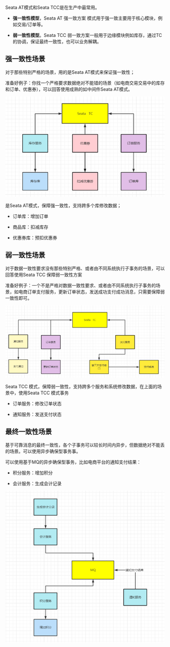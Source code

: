 Seata AT模式和Seata TCC是在生产中最常用。

* **强一致性模型**，Seata AT 强一致方案 模式用于强一致主要用于核心模块，例如交易/订单等。

* **弱一致性模型**。Seata TCC 弱一致方案一般用于边缘模块例如库存，通过TC的协调，保证最终一致性，也可以业务解耦。

## 强一致性场景

对于那些特别严格的场景，用的是Seata AT模式来保证强一致性；

准备好例子：你找一个严格要求数据绝对不能错的场景（如电商交易交易中的库存和订单、优惠券），可以回答使用成熟的如中间件Seata AT模式。

![img.png](img.png)

是Seata AT模式，保障强一致性，支持跨多个库修改数据；

* 订单库：增加订单

* 商品库：扣减库存

* 优惠券库：预扣优惠券

## 弱一致性场景

对于数据一致性要求没有那些特别严格、或者由不同系统执行子事务的场景，可以回答使用Seata TCC 保障弱一致性方案

准备好例子：一个不是严格对数据一致性要求、或者由不同系统执行子事务的场景，如电商订单支付服务，更新订单状态，发送成功支付成功消息，只需要保障弱一致性即可。

![img_1.png](img_1.png)

Seata TCC 模式，保障弱一致性，支持跨多个服务和系统修改数据，在上面的场景中，使用Seata TCC 模式事务

* 订单服务：修改订单状态

* 通知服务：发送支付状态

## 最终一致性场景

基于可靠消息的最终一致性，各个子事务可以较长时间内异步，但数据绝对不能丢的场景。可以使用异步确保型事务事。

可以使用基于MQ的异步确保型事务，比如电商平台的通知支付结果：

* 积分服务：增加积分

* 会计服务：生成会计记录

![img_2.png](img_2.png)


